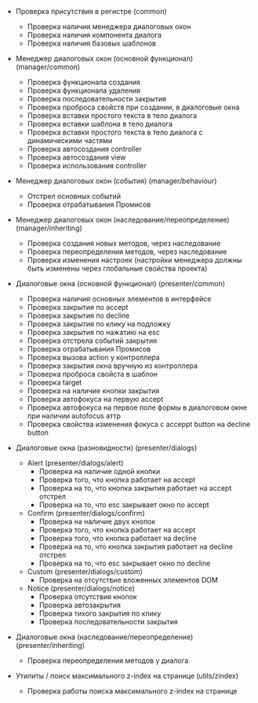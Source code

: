 * Проверка присутствия в регистре (common)
	* Проверка наличия менеджера диалоговых окон
	* Проверка наличия компонента диалога
	* Проверка наличия базовых шаблонов

* Менеджер диалоговых окон (основной функционал) (manager/common)
	* Проверка функционала создания
	* Проверка функционала удаления
	* Проверка последовательности закрытия
	* Проверка проброса свойств при создании, в диалоговые окна
	* Проверка вставки простого текста в тело диалога
	* Проверка вставки шаблона в тело диалога
	* Проверка вставки простого текста в тело диалога с динамическими частями
	* Проверка автосоздания controller
	* Проверка автосоздания view
	* Проверка использования controller
* Менеджер диалоговых окон (события) (manager/behaviour)
	* Отстрел основных событий
	* Проверка отрабатывания Промисов
* Менеджер диалоговых окон (наследование/переопределение) (manager/inheriting)
	* Проверка создания новых методов, через наследование
	* Проверка переопределения методов, через наследование
	* Проверка изменения настроек (настройки менеджера должны быть изменены через глобальные свойства проекта)

* Диалоговые окна (основной функционал) (presenter/common)
	* Проверка наличия основных элементов в интерфейсе
	* Проверка закрытия по accept
	* Проверка закрытия по decline
	* Проверка закрытия по клику на подложку
	* Проверка закрытия по нажатию на esc
	* Проверка отстрела событий закрытия
	* Проверка отрабатывания Промисов
	* Проверка вызова action у контроллера
	* Проверка закрытия окна вручную из контроллера
	* Проверка проброса свойста в шаблон
	* Проверка target
	* Проверка на наличие кнопки закрытия
	* Проверка автофокуса на первую accept
	* Проверка автофокуса на первое поле формы в диалоговом окне при наличии autofocus аттр
	* Проверка свойства изменения фокуса с acceppt button на decline button 
* Диалоговые окна (разновидности) (presenter/dialogs)
	* Alert (presenter/dialogs/alert)
		* Проверка на наличие одной кнопки
		* Проверка того, что кнопка работает на accept
		* Проверка на то, что кнопка закрытия работает на accept отстрел
		* Проверка на то, что esc закрывает окно по accept
	* Confirm (presenter/dialogs/confirm)
		* Проверка на наличие двух кнопок
		* Проверка того, что кнопка работает на accept
		* Проверка того, что кнопка работает на decline
		* Проверка на то, что кнопка закрытия работает на decline отстрел
		* Проверка на то, что esc закрывает окно по decline
	* Custom (presenter/dialogs/custom)
		* Проверка на отсутствие вложенных элементов DOM
	* Notice (presenter/dialogs/notice)
		* Проверка отсутствия кнопок
		* Проверка автозакрытия
		* Проверка тихого закрытия по клику
		* Проверка последовательности закрытия

* Диалоговые окна (наследование/переопределение) (presenter/inheriting)
	* Проверка переопределения методов у диалога

* Утилиты / поиск максимального z-index на странице (utils/zindex)
	* Проверка работы поиска максимального z-index на странице